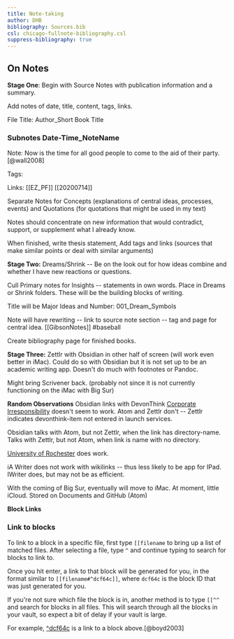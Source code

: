 ```yaml
---
title: Note-taking
author: DHB
bibliography: Sources.bib
csl: chicago-fullnote-bibliography.csl
suppress-bibliography: true
---
```


## On Notes

**Stage One**: Begin with Source Notes with publication information and a summary.

Add notes of date, title, content, tags, links.

File Title: Author_Short Book Title

### Subnotes Date-Time_NoteName

Note: Now is the time for all good people to come to the aid of their party.[@wall2008]

Tags:

Links: [[EZ_PF]] [[20200714]]

Separate Notes for Concepts (explanations of central ideas, processes, events) and Quotations (for quotations that might be used in my text)

Notes should concentrate on new information that would contradict, support, or supplement what I already know.

When finished, write thesis statement, Add tags and links (sources that make similar points or deal with similar arguments)

**Stage Two:** Dreams/Shrink -- Be on the look out for how ideas combine and whether I have new reactions or questions.

Cull Primary notes for Insights -- statements in own words. Place  in Dreams or Shrink folders. These will be the building blocks of writing.

Title will be Major Ideas and Number: 001_Dream_Symbols

Note will have rewriting -- link to source note section -- tag and page for central idea. [[GibsonNotes]] #baseball

Create bibliography page for finished books.

**Stage Three:** Zettlr with Obsidian in other half of screen (will work even better in iMac). Could do so with Obsidian but it is not set up to be an academic writing app. Doesn't do much with footnotes or Pandoc.

Might bring Scrivener back. (probably not since it is not currently functioning on the iMac with Big Sur)


**Random Observations** Obsidian links with DevonThink [Corporate Irresponsibility](x-devonthink-item://47B1D21F-B072-4016-9182-B5D26EAF878E)
 doesn't seem to work. Atom and Zettlr don't -- Zettlr indicates devonthink-item not entered in launch services.

 Obsidian talks with Atom, but not Zettlr, when the link has directory-name. Talks with Zettlr, but not Atom, when link is name with no directory.

 [University of Rochester](https://www.rochester.edu) does work.

 iA Writer does not work with wikilinks -- thus less likely to be app for IPad. IWriter does, but may not be as efficient.

 With the coming of Big Sur, eventually will move to iMac. At moment, little iCloud. Stored on Documents and GitHub (Atom)
 
 **Block Links**
 
 ### Link to blocks

To link to a block in a specific file, first type `[[filename` to bring up a list of matched files. After selecting a file, type `^` and continue typing to search for blocks to link to.

Once you hit enter, a link to that block will be generated for you, in the format similar to `[[filename#^dcf64c]]`, where `dcf64c` is the block ID that was just generated for you.

If you're not sure which file the block is in, another method is to type `[[^^` and search for blocks in all files. This will search through all the blocks in your vault, so expect a bit of delay if your vault is large.

For example, [^dcf64c](https://publish.obsidian.md/help/How+to/Link+to+blocks#^dcf64c) is a link to a block above.[@boyd2003]
